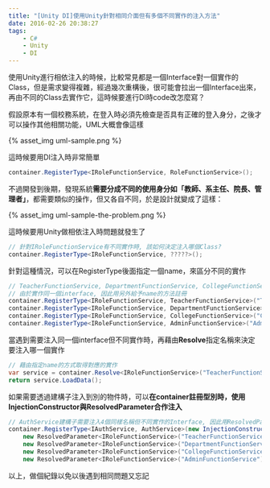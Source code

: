 ```yaml
---
title: "[Unity DI]使用Unity針對相同介面但有多個不同實作的注入方法"
date: 2016-02-26 20:38:27
tags:
    - C#
    - Unity
    - DI
---
```


使用Unity進行相依注入的時候，比較常見都是一個Interface對一個實作的Class，但是需求變得複雜，經過幾次重構後，很可能會拉出一個Interface出來，再由不同的Class去實作它，這時候要進行DI時code改怎麼寫？

<!-- more -->

假設原本有一個校務系統，在登入時必須先檢查是否具有正確的登入身分，之後才可以操作其他相關功能，UML大概會像這樣

{% asset_img uml-sample.png %}

這時候要用DI注入時非常簡單

```csharp
container.RegisterType<IRoleFunctionService, RoleFunctionService>();
```

不過開發到後期，發現系統**需要分成不同的使用身分如「教師、系主任、院長、管理者」**，都需要類似的操作，但又各自不同，於是設計就變成了這樣：

{% asset_img uml-sample-the-problem.png %}

這時候要用Unity做相依注入時問題就發生了

```csharp
// 針對IRoleFunctionService有不同實作時, 該如何決定注入哪個Class?
container.RegisterType<IRoleFunctionService, ?????>();
```

針對這種情況，可以在RegisterType後面指定一個name，來區分不同的實作

```csharp
// TeacherFunctionService, DepartmentFunctionService, CollegeFunctionService, AdminFunctionService
// 由於實作同一個interface, 因此用另外給予name的方法註冊
container.RegisterType<IRoleFunctionService, TeacherFunctionService>("TeacherFunctionService");
container.RegisterType<IRoleFunctionService, DepartmentFunctionService>("DepartmentFunctionService");
container.RegisterType<IRoleFunctionService, CollegeFunctionService>("CollegeFunctionService");
container.RegisterType<IRoleFunctionService, AdminFunctionService>("AdminFunctionService");
```

當遇到需要注入同一個interface但不同實作時，再藉由**Resolve**指定名稱來決定要注入哪一個實作

```csharp
// 藉由指定name的方式取得對應的實作
var service = container.Resolve<IRoleFunctionService>("TeacherFunctionService");
return service.LoadData();
```

如果需要透過建構子注入到別的物件時，可以**在container註冊型別時，使用InjectionConstructor與ResolvedParameter合作注入**

```csharp
// AuthService建構子需要注入4個同樣名稱但不同實作的Interface, 因此用ResolvedParameter加上name的方式解析
container.RegisterType<IAuthService, AuthService>(new InjectionConstructor(
    new ResolvedParameter<IRoleFunctionService>("TeacherFunctionService"),
    new ResolvedParameter<IRoleFunctionService>("DepartmentFunctionService"),
    new ResolvedParameter<IRoleFunctionService>("CollegeFunctionService"),
    new ResolvedParameter<IRoleFunctionService>("AdminFunctionService")));
```

以上，做個紀錄以免以後遇到相同問題又忘記